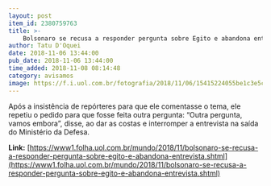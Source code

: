 ```yaml
---
layout: post
item_id: 2380759763
title: >-
    Bolsonaro se recusa a responder pergunta sobre Egito e abandona entrevista
author: Tatu D'Oquei
date: 2018-11-06 13:44:00
pub_date: 2018-11-06 13:44:00
time_added: 2018-11-08 08:14:48
category: avisamos
image: https://f.i.uol.com.br/fotografia/2018/11/06/15415224055be1c3e5c56a7_1541522405_3x2_rt.jpg
---
```


Após a insistência de repórteres para que ele comentasse o tema, ele repetiu o pedido para que fosse feita outra pergunta: “Outra pergunta, vamos embora”, disse, ao dar as costas e interromper a entrevista na saída do Ministério da Defesa.

**Link:** [https://www1.folha.uol.com.br/mundo/2018/11/bolsonaro-se-recusa-a-responder-pergunta-sobre-egito-e-abandona-entrevista.shtml](https://www1.folha.uol.com.br/mundo/2018/11/bolsonaro-se-recusa-a-responder-pergunta-sobre-egito-e-abandona-entrevista.shtml)

